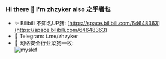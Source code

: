 ### Hi there 👋 I'm zhzyker also 之乎者也 
- ✨ Bilibili 不知名UP猪: [https://space.bilibili.com/64648363](https://space.bilibili.com/64648363)
- 🛫 Telegram: t.me/zhzyker
- 🐶 网络安全行业菜狗一枚:  
![myslef](https://user-images.githubusercontent.com/32918050/97097194-b318dd00-16a8-11eb-8e5d-415990799fba.gif)

<!--
**zhzyker/zhzyker** is a ✨ _special_ ✨ repository because its `README.md` (this file) appears on your GitHub profile.

Here are some ideas to get you started:

- 🔭 I’m currently working on ...
- 🌱 I’m currently learning ...
- 👯 I’m looking to collaborate on ...
- 🤔 I’m looking for help with ...
- 💬 Ask me about ...
- 📫 How to reach me: ...
- 😄 Pronouns: ...
- ⚡ Fun fact: ...
-->
